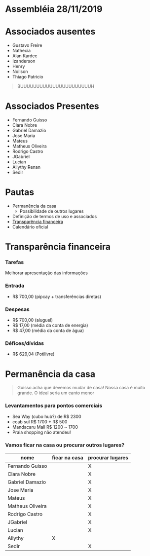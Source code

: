 # Assembléia 28/11/2019

# Associados ausentes
- Gustavo Freire
- Nathecia
- Alan Kardec
- Izanderson
- Henry
- Noilson
- Thiago Patrício

> BUUUUUUUUUUUUUUUUUUUUUUH

# Associados Presentes
- Fernando Guisso
- Clara Nobre
- Gabriel Damazio
- Jose Maria
- Mateus 
- Matheus Oliveira
- Rodrigo Castro
- JGabriel
- Lucian
- Allythy Renan
- Sedir

# Pautas
- Permanência da casa
  - Possibilidade de outros lugares
- Definição de termos de uso e associados
- [Transparência financeira](#transpar%c3%aancia-financeira)
- Calendário oficial

# Transparência financeira
### Tarefas
Melhorar apresentação das informações

### Entrada
- R$ 700,00 (pipcay + transferências diretas)

### Despesas
- R$ 700,00 (aluguel)
- R$ 17,00 (média da conta de energia)
- R$ 47,00 (média da conta de água)

### Défices/dívidas
- R$ 629,04 (Potilivre)

# Permanência da casa
> Guisso acha que devemos mudar de casa!
> Nossa casa é muito grande. O ideal seria um canto menor

### Levantamentos para pontos comerciais
- Sea Way (cubo hub?) de R$ 2300
- ccab sul R$ 1700 + R$ 500
- Mandacaru Mall R$ 1200 ~ 1700
- Praia shopping não atendeu!

### Vamos ficar na casa ou procurar outros lugares?
nome|ficar na casa|procurar lugares
--- | --- | ---
Fernando Guisso||X
Clara Nobre||X
Gabriel Damazio||X
Jose Maria||X
Mateus||X
Matheus Oliveira||X
Rodrigo Castro||X
JGabriel||X
Lucian||X
Allythy|X|
Sedir||X